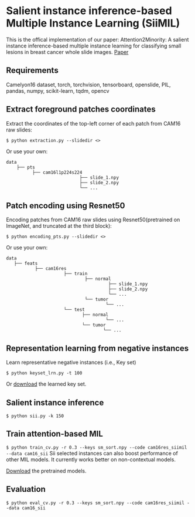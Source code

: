 # Salient instance inference-based Multiple Instance Learning (SiiMIL)
This is the offical implementation of our paper: Attention2Minority: A salient instance inference-based multiple instance learning for classifying small lesions in breast cancer whole slide images. [Paper](https://doi.org/10.1016/j.compbiomed.2023.107607)

## Requirements
Camelyon16 dataset, torch, torchvision, tensorboard, openslide, PIL, pandas, numpy, scikit-learn, tqdm, opencv

## Extract foreground patches coordinates
Extract the coordinates of the top-left corner of each patch from CAM16 raw slides:

```$ python extraction.py --slidedir <>```

Or use your own:

```
data
    ├── pts
          ├── cam16l1p224s224
                            ├── slide_1.npy
                            ├── slide_2.npy
                            └── ...
```

## Patch encoding using Resnet50
Encoding patches from CAM16 raw slides using Resnet50(pretrained on ImageNet, and truncated at the third block):

```$ python encoding_pts.py --slidedir <>```

Or use your own:

```
data
   ├── feats
           ├── cam16res
                      ├── train
                              ├── normal
                                       ├── slide_1.npy
                                       ├── slide_2.npy
                                       └── ...
                              └── tumor
                                      └── ...
                      └── test
                             ├── normal
                                      └── ...
                             └── tumor
                                     └── ...
```      

## Representation learning from negative instances
Learn representative negative instances (i.e., Key set)

```$ python keyset_lrn.py -t 100```

Or [download](https://drive.google.com/file/d/1jfNuKoPyWypryKbcWOKzODoIougw1byy/view?usp=share_link) the learned key set.

## Salient instance inference
```$ python sii.py -k 150```

## Train attention-based MIL
```$ python train_cv.py -r 0.3 --keys sm_sort.npy --code cam16res_siimil --data cam16_sii```
Sii selected instances can also boost performance of other MIL models. It currently works better on non-contextual models.

[Download](https://drive.google.com/file/d/1SqsOrj2vO0MEQycSKm_sh3Y32FnDhGbt/view?usp=share_link) the pretrained models.

## Evaluation
```$ python eval_cv.py -r 0.3 --keys sm_sort.npy --code cam16res_siimil --data cam16_sii```
